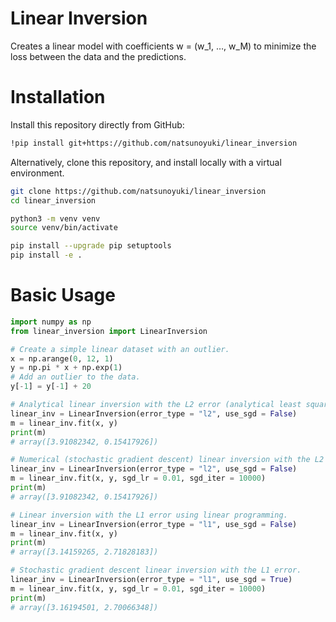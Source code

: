 # Linear Inversion
Creates a linear model with coefficients w = (w_1, …, w_M) to minimize the loss between the data and the predictions.

# Installation
Install this repository directly from GitHub:
```bash
!pip install git+https://github.com/natsunoyuki/linear_inversion
```

Alternatively, clone this repository, and install locally with a virtual environment.
```bash
git clone https://github.com/natsunoyuki/linear_inversion
cd linear_inversion

python3 -m venv venv
source venv/bin/activate

pip install --upgrade pip setuptools
pip install -e .
```

# Basic Usage
```python
import numpy as np
from linear_inversion import LinearInversion

# Create a simple linear dataset with an outlier.
x = np.arange(0, 12, 1)
y = np.pi * x + np.exp(1)
# Add an outlier to the data.
y[-1] = y[-1] + 20

# Analytical linear inversion with the L2 error (analytical least squares).
linear_inv = LinearInversion(error_type = "l2", use_sgd = False)
m = linear_inv.fit(x, y)
print(m) 
# array([3.91082342, 0.15417926])

# Numerical (stochastic gradient descent) linear inversion with the L2 error.
linear_inv = LinearInversion(error_type = "l2", use_sgd = False)
m = linear_inv.fit(x, y, sgd_lr = 0.01, sgd_iter = 10000)
print(m) 
# array([3.91082342, 0.15417926])

# Linear inversion with the L1 error using linear programming.
linear_inv = LinearInversion(error_type = "l1", use_sgd = False)
m = linear_inv.fit(x, y)
print(m)
# array([3.14159265, 2.71828183])

# Stochastic gradient descent linear inversion with the L1 error.
linear_inv = LinearInversion(error_type = "l1", use_sgd = True)
m = linear_inv.fit(x, y, sgd_lr = 0.01, sgd_iter = 10000)
print(m)
# array([3.16194501, 2.70066348])
```
